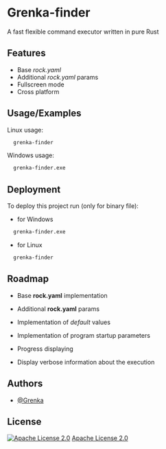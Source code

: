 
# Grenka-finder

A fast flexible command executor written in pure Rust


## Features

- Base _rock.yaml_
- Additional _rock.yaml_ params
- Fullscreen mode
- Cross platform


## Usage/Examples

Linux usage:
```bash
  grenka-finder
```
Windows usage:
```bash
  grenka-finder.exe
```



## Deployment

To deploy this project run (only for binary file):

 - for Windows
```bash
  grenka-finder.exe
```

- for Linux
```bash
  grenka-finder
```


## Roadmap

- Base **rock.yaml** implementation

- Additional **rock.yaml** params

- Implementation of _default_ values

- Implementation of program startup parameters

- Progress displaying

- Display verbose information about the execution


## Authors

- [@Grenka](https://www.github.com/GRHead)


## License

[![Apache License 2.0](https://img.shields.io/badge/License-Apache_2.0-blue.svg)](https://choosealicense.com/licenses/apache-2.0/)
[Apache License 2.0](https://choosealicense.com/licenses/apache-2.0/)


